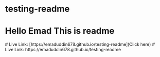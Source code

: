 # testing-readme
<h1> Hello Emad This is readme</h1>
# Live Link: [https://emaduddin678.github.io/testing-readme](Click here)
# Live Link: https://emaduddin678.github.io/testing-readme
